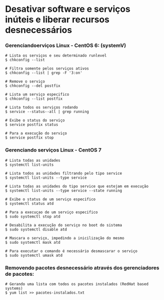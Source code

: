# Desativar software e serviços inúteis e liberar recursos desnecessários

### Gerenciandoerviços Linux - CentOS 6: (systemV)
```
# Lista os serviços e seu determinado runlevel
$ chkconfig --list

# Filtra somente pelos serviços ativos
$ chkconfig --list | grep -F '3:on'

# Remove o serviço
$ chkconfig --del postfix

# Lista um serviço especifico
$ chkconfig --list postfix

# Lista todos os serviços rodando
$ service --status--all | grep running

# Exibe o status do serviço
$ service postfix status

# Para a execução do serviço
$ service postfix stop
```

### Gerenciando serviços Linux - CentOS 7
```
# Lista todas as unidades 
$ systemctl list-units

# Lista todos as unidades filtrando pelo tipo service
$ systemctl list-units --type service

# Lista todas as unidades do tipo service que estejam em execução
$ systemctl list-units --type service --state running

# Exibe o status de um serviço especifico
$ systemctl status atd

# Para a execuçao de um serviço especifico
$ sudo systemctl stop atd

# Desabilita a execução do serviço no boot do sistema
$ sudo systemctl disable atd

# Mascara o serviço, impedindo a inicilização do mesmo
$ sudo systemctl mask atd

# Para executar o comando é necessário desmascarar o serviço
$ sudo systemctl umask atd
```

### Removendo pacotes desnecessário através dos gerenciadores de pacotes:

```
# Gerando uma lista com todos os pacotes instalados (RedHat based systems)
$ yum list >> pacotes-instalados.txt
```
